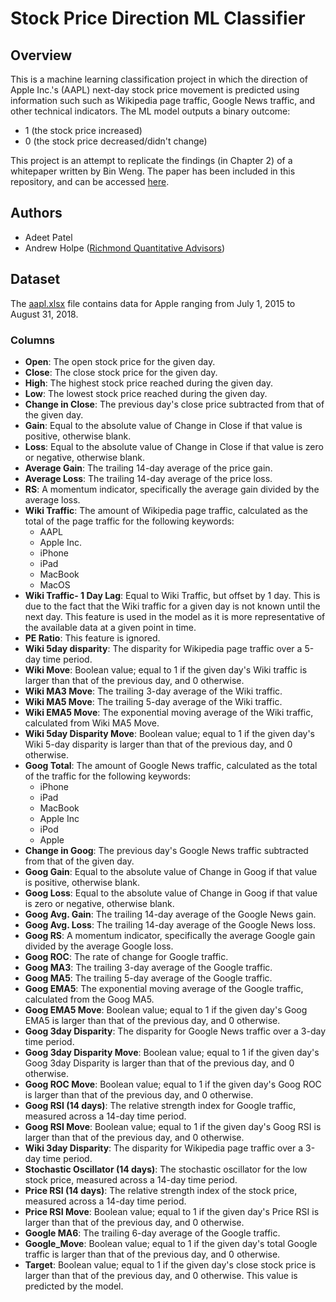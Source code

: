 # Stock Price Direction ML Classifier

## Overview
This is a machine learning classification project in which the direction of Apple Inc.'s (AAPL) next-day stock price movement is predicted using information such such as Wikipedia page traffic, Google News traffic, and other technical indicators. The ML model outputs a binary outcome:
* 1 (the stock price increased)
* 0 (the stock price decreased/didn't change)

This project is an attempt to replicate the findings (in Chapter 2) of a whitepaper written by Bin Weng. The paper has been included in this repository, and can be accessed [here](whitepaper.pdf).

## Authors
* Adeet Patel
* Andrew Holpe ([Richmond Quantitative Advisors](https://www.richmondquant.com/))

## Dataset
The [aapl.xlsx](aapl.xlsx) file contains data for Apple ranging from July 1, 2015 to August 31, 2018.

### Columns
* **Open**: The open stock price for the given day.
* **Close**: The close stock price for the given day.
* **High**: The highest stock price reached during the given day.
* **Low**: The lowest stock price reached during the given day.
* **Change in Close**: The previous day's close price subtracted from that of the given day.
* **Gain**: Equal to the absolute value of Change in Close if that value is positive, otherwise blank.
* **Loss**: Equal to the absolute value of Change in Close if that value is zero or negative, otherwise blank.
* **Average Gain**: The trailing 14-day average of the price gain.
* **Average Loss**: The trailing 14-day average of the price loss.
* **RS**: A momentum indicator, specifically the average gain divided by the average loss.
* **Wiki Traffic**: The amount of Wikipedia page traffic, calculated as the total of the page traffic for the following keywords:
    - AAPL
    - Apple Inc.
    - iPhone
    - iPad
    - MacBook
    - MacOS
* **Wiki Traffic- 1 Day Lag**: Equal to Wiki Traffic, but offset by 1 day. This is due to the fact that the Wiki traffic for a given day is not known until the next day. This feature is used in the model as it is more representative of the available data at a given point in time.
* **PE Ratio**: This feature is ignored.
* **Wiki 5day disparity**: The disparity for Wikipedia page traffic over a 5-day time period.
* **Wiki Move**: Boolean value; equal to 1 if the given day's Wiki traffic is larger than that of the previous day, and 0 otherwise.
* **Wiki MA3 Move**: The trailing 3-day average of the Wiki traffic.
* **Wiki MA5 Move**: The trailing 5-day average of the Wiki traffic.
* **Wiki EMA5 Move**: The exponential moving average of the Wiki traffic, calculated from Wiki MA5 Move.
* **Wiki 5day Disparity Move**: Boolean value; equal to 1 if the given day's Wiki 5-day disparity is larger than that of the previous day, and 0 otherwise.
* **Goog Total**: The amount of Google News traffic, calculated as the total of the traffic for the following keywords:
    - iPhone
    - iPad
    - MacBook
    - Apple Inc
    - iPod
    - Apple
* **Change in Goog**: The previous day's Google News traffic subtracted from that of the given day.
* **Goog Gain**: Equal to the absolute value of Change in Goog if that value is positive, otherwise blank.
* **Goog Loss**: Equal to the absolute value of Change in Goog if that value is zero or negative, otherwise blank.
* **Goog Avg. Gain**: The trailing 14-day average of the Google News gain.
* **Goog Avg. Loss**: The trailing 14-day average of the Google News loss.
* **Goog RS**: A momentum indicator, specifically the average Google gain divided by the average Google loss.
* **Goog ROC**: The rate of change for Google traffic.
* **Goog MA3**: The trailing 3-day average of the Google traffic.
* **Goog MA5**: The trailing 5-day average of the Google traffic.
* **Goog EMA5**: The exponential moving average of the Google traffic, calculated from the Goog MA5.
* **Goog EMA5 Move**: Boolean value; equal to 1 if the given day's Goog EMA5 is larger than that of the previous day, and 0 otherwise.
* **Goog 3day Disparity**: The disparity for Google News traffic over a 3-day time period.
* **Goog 3day Disparity Move**: Boolean value; equal to 1 if the given day's Goog 3day Disparity is larger than that of the previous day, and 0 otherwise.
* **Goog ROC Move**: Boolean value; equal to 1 if the given day's Goog ROC is larger than that of the previous day, and 0 otherwise.
* **Goog RSI (14 days)**: The relative strength index for Google traffic, measured across a 14-day time period.
* **Goog RSI Move**: Boolean value; equal to 1 if the given day's Goog RSI is larger than that of the previous day, and 0 otherwise.
* **Wiki 3day Disparity**: The disparity for Wikipedia page traffic over a 3-day time period.
* **Stochastic Oscillator (14 days)**: The stochastic oscillator for the low stock price, measured across a 14-day time period.
* **Price RSI (14 days)**: The relative strength index of the stock price, measured across a 14-day time period.
* **Price RSI Move**: Boolean value; equal to 1 if the given day's Price RSI is larger than that of the previous day, and 0 otherwise.
* **Google MA6**: The trailing 6-day average of the Google traffic.
* **Google_Move**: Boolean value; equal to 1 if the given day's total Google traffic is larger than that of the previous day, and 0 otherwise.
* **Target**: Boolean value; equal to 1 if the given day's close stock price is larger than that of the previous day, and 0 otherwise. This value is predicted by the model.
